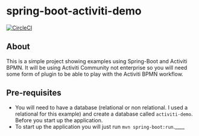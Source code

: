 # spring-boot-activiti-demo

[![CircleCI](https://circleci.com/gh/Artemas-Muzanenhamo/spring-boot-activiti-demo/tree/develop.svg?style=svg)](https://circleci.com/gh/Artemas-Muzanenhamo/spring-boot-activiti-demo/tree/develop)

## About

This is a simple project showing examples using Spring-Boot and Activiti BPMN. It will be using Activiti Community not 
enterprise so you will need some form of plugin to be able to play with the Activiti BPMN workflow.

## Pre-requisites

* You will need to have a database (relational or non relational. I used a relational for this example)
and create a database called `activiti-demo`. Before you start up the application.
* To start up the  application you will just run `mvn spring-boot:run`.____
